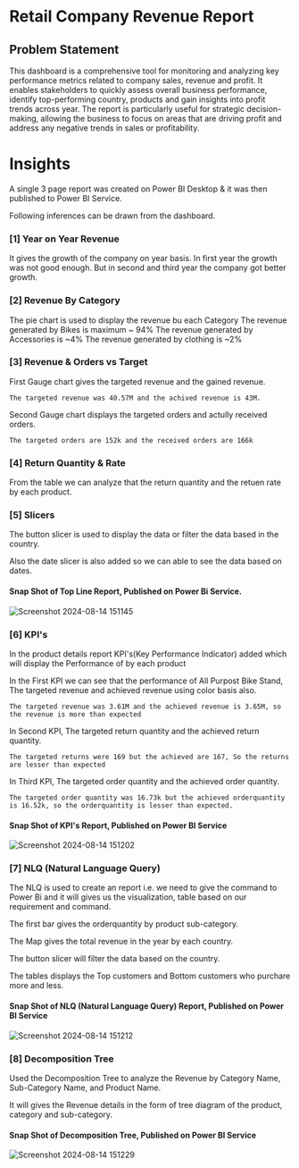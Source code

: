 
# Retail Company Revenue Report


## Problem Statement

This dashboard is a comprehensive tool for monitoring and analyzing key performance metrics related to company sales, revenue and profit. It enables stakeholders to quickly assess overall business performance, identify top-performing country, products and gain insights into profit trends across year. The report is particularly useful for strategic decision-making, allowing the business to focus on areas that are driving profit and address any negative trends in sales or profitability.


# Insights

A single 3 page report was created on Power BI Desktop & it was then published to Power BI Service.

Following inferences can be drawn from the dashboard.

### [1] Year on Year Revenue

   It gives the growth of the company on year basis.
   In first year the growth was not good enough.
   But in second and third year the company got better growth.

           
### [2] Revenue By Category

  The pie chart is used to display the revenue bu each Category
  The revenue generated by Bikes is maximum ~ 94%
  The revenue generated by Accessories is ~4%
  The revenue generated by clothing is ~2%
     
  ### [3] Revenue & Orders vs Target 
  
  First Gauge chart gives the targeted revenue and the gained revenue.

    The targeted revenue was 40.57M and the achived revenue is 43M.

  Second Gauge chart displays the targeted orders and actully received orders.

    The targeted orders are 152k and the received orders are 166k

 ### [4] Return Quantity & Rate
 
 
 From the table we can analyze that the return quantity and the retuen rate by each product.
 
 ### [5] Slicers
 
 The button slicer is used to display the data or filter the data based in the country.

 Also the date slicer is also added so we can able to see the data based on dates.

 #### Snap Shot of Top Line Report, Published on Power Bi Service. 

![Screenshot 2024-08-14 151145](https://github.com/user-attachments/assets/58a33a91-f0f6-44dc-8162-d7163d7426ab)


 ### [6] KPI's
 
 In the product details report KPI's(Key Performance Indicator) added which will display the Performance of by each product

 In the First KPI we can see that the performance of All Purpost Bike Stand, The targeted revenue and achieved revenue using color basis also.

    The targeted revenue was 3.61M and the achieved revenue is 3.65M, so the revenue is more than expected

 In Second KPI, The targeted return quantity and the achieved return quantity.

    The targeted returns were 169 but the achieved are 167, So the returns are lesser than expected

 In Third KPI, The targeted order quantity and the achieved order quantity.

    The targeted order quantity was 16.73k but the achieved orderquantity is 16.52k, so the orderquantity is lesser than expected.

 #### Snap Shot of KPI's Report, Published on Power BI Service

![Screenshot 2024-08-14 151202](https://github.com/user-attachments/assets/90242a07-c30d-4bcb-8458-f801bf3a9c37)


 ### [7] NLQ (Natural Language Query) 

 The NLQ is used to create an report i.e. we need to give the command to Power Bi and it will gives us the visualization, table based on our requirement and command.

 The first bar gives the orderquantity by product sub-category.

 The Map gives the total revenue in the year by each country.

 The button slicer will filter the data based on the country.

 The tables displays the Top customers and Bottom customers who purchare more and less.

 #### Snap Shot of NLQ (Natural Language Query) Report, Published on Power BI Service

 ![Screenshot 2024-08-14 151212](https://github.com/user-attachments/assets/9762371a-95b7-430d-acd3-854dd88e34e9)


 ### [8] Decomposition Tree

 Used the Decomposition Tree to analyze the Revenue by Category Name, Sub-Category Name, and Product Name.

 It will gives the Revenue details in the form of tree diagram of the product, category and sub-category.

 #### Snap Shot of Decomposition Tree, Published on Power BI Service

![Screenshot 2024-08-14 151229](https://github.com/user-attachments/assets/f7b88b77-27f7-4760-a3a9-7eeaa6df8810)


          

